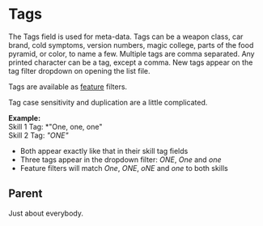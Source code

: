 # Tags
The Tags field is used for meta-data. Tags can be a weapon class, car brand, cold symptoms, version numbers, magic college, parts of the food pyramid, or color, to name a few. Multiple tags are comma separated. Any printed character can be a tag, except a comma. New tags appear on the tag filter dropdown on opening the list file.

Tags are available as [feature](./Features.md "Features") filters.

Tag case sensitivity and duplication are a little complicated.

**Example:**\
Skill 1 Tag: *"One, one, one"\
Skill 2 Tag: *"ONE"*

- Both appear exactly like that in their skill tag fields
- Three tags appear in the dropdown filter: *ONE*, *One* and *one*
- Feature filters will match *One*, *ONE*, *oNE* and *one* to both skills

## Parent
Just about everybody.
